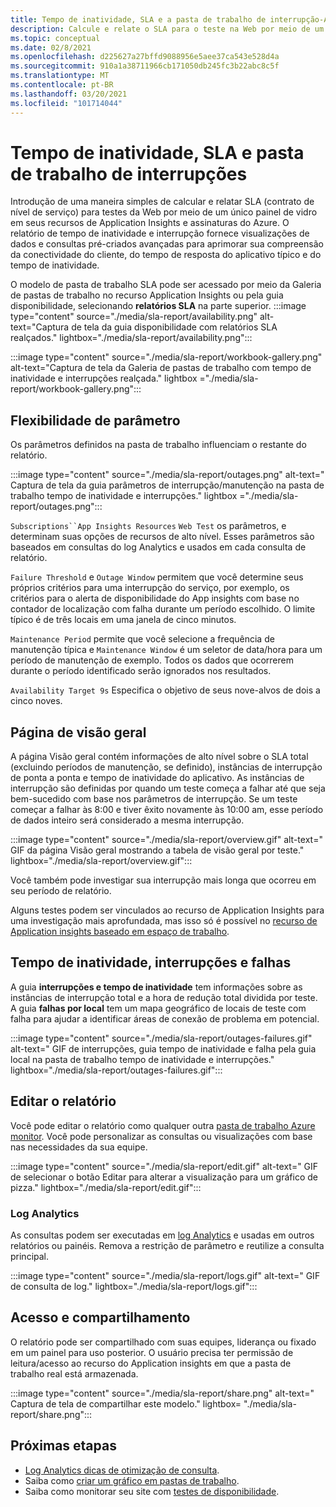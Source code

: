 ```yaml
---
title: Tempo de inatividade, SLA e a pasta de trabalho de interrupção-Application Insights
description: Calcule e relate o SLA para o teste na Web por meio de um único painel de vidro em seus recursos de Application Insights e assinaturas do Azure.
ms.topic: conceptual
ms.date: 02/8/2021
ms.openlocfilehash: d225627a27bffd9088956e5aee37ca543e528d4a
ms.sourcegitcommit: 910a1a38711966cb171050db245fc3b22abc8c5f
ms.translationtype: MT
ms.contentlocale: pt-BR
ms.lasthandoff: 03/20/2021
ms.locfileid: "101714044"
---
```

# <a name="downtime-sla-and-outages-workbook"></a>Tempo de inatividade, SLA e pasta de trabalho de interrupções

Introdução de uma maneira simples de calcular e relatar SLA (contrato de nível de serviço) para testes da Web por meio de um único painel de vidro em seus recursos de Application Insights e assinaturas do Azure. O relatório de tempo de inatividade e interrupção fornece visualizações de dados e consultas pré-criados avançadas para aprimorar sua compreensão da conectividade do cliente, do tempo de resposta do aplicativo típico e do tempo de inatividade.

O modelo de pasta de trabalho SLA pode ser acessado por meio da Galeria de pastas de trabalho no recurso Application Insights ou pela guia disponibilidade, selecionando **relatórios SLA** na parte superior.
:::image type="content" source="./media/sla-report/availability.png" alt-text="Captura de tela da guia disponibilidade com relatórios SLA realçados." lightbox="./media/sla-report/availability.png":::

:::image type="content" source="./media/sla-report/workbook-gallery.png" alt-text="Captura de tela da Galeria de pastas de trabalho com tempo de inatividade e interrupções realçada." lightbox ="./media/sla-report/workbook-gallery.png":::

## <a name="parameter-flexibility"></a>Flexibilidade de parâmetro

Os parâmetros definidos na pasta de trabalho influenciam o restante do relatório.

:::image type="content" source="./media/sla-report/outages.png" alt-text=" Captura de tela da guia parâmetros de interrupção/manutenção na pasta de trabalho tempo de inatividade e interrupções." lightbox ="./media/sla-report/outages.png":::

`Subscriptions``App Insights Resources` `Web Test` os parâmetros, e determinam suas opções de recursos de alto nível. Esses parâmetros são baseados em consultas do log Analytics e usados em cada consulta de relatório.

`Failure Threshold` e `Outage Window` permitem que você determine seus próprios critérios para uma interrupção do serviço, por exemplo, os critérios para o alerta de disponibilidade do App insights com base no contador de localização com falha durante um período escolhido. O limite típico é de três locais em uma janela de cinco minutos.

`Maintenance Period` permite que você selecione a frequência de manutenção típica e `Maintenance Window` é um seletor de data/hora para um período de manutenção de exemplo. Todos os dados que ocorrerem durante o período identificado serão ignorados nos resultados.

`Availability Target 9s` Especifica o objetivo de seus nove-alvos de dois a cinco noves.

## <a name="overview-page"></a>Página de visão geral

A página Visão geral contém informações de alto nível sobre o SLA total (excluindo períodos de manutenção, se definido), instâncias de interrupção de ponta a ponta e tempo de inatividade do aplicativo. As instâncias de interrupção são definidas por quando um teste começa a falhar até que seja bem-sucedido com base nos parâmetros de interrupção. Se um teste começar a falhar às 8:00 e tiver êxito novamente às 10:00 am, esse período de dados inteiro será considerado a mesma interrupção.

:::image type="content" source="./media/sla-report/overview.gif" alt-text=" GIF da página Visão geral mostrando a tabela de visão geral por teste." lightbox="./media/sla-report/overview.gif":::

Você também pode investigar sua interrupção mais longa que ocorreu em seu período de relatório.

Alguns testes podem ser vinculados ao recurso de Application Insights para uma investigação mais aprofundada, mas isso só é possível no [recurso de Application insights baseado em espaço de trabalho](create-workspace-resource.md).

## <a name="downtime-outages-and-failures"></a>Tempo de inatividade, interrupções e falhas

A guia **interrupções e tempo de inatividade** tem informações sobre as instâncias de interrupção total e a hora de redução total dividida por teste. A guia **falhas por local** tem um mapa geográfico de locais de teste com falha para ajudar a identificar áreas de conexão de problema em potencial.

:::image type="content" source="./media/sla-report/outages-failures.gif" alt-text=" GIF de interrupções, guia tempo de inatividade e falha pela guia local na pasta de trabalho tempo de inatividade e interrupções." lightbox="./media/sla-report/outages-failures.gif":::

## <a name="edit-the-report"></a>Editar o relatório

Você pode editar o relatório como qualquer outra [pasta de trabalho Azure monitor](../visualize/workbooks-overview.md). Você pode personalizar as consultas ou visualizações com base nas necessidades da sua equipe.

:::image type="content" source="./media/sla-report/edit.gif" alt-text=" GIF de selecionar o botão Editar para alterar a visualização para um gráfico de pizza." lightbox="./media/sla-report/edit.gif":::

### <a name="log-analytics"></a>Log Analytics

As consultas podem ser executadas em [log Analytics](../logs/log-analytics-overview.md) e usadas em outros relatórios ou painéis. Remova a restrição de parâmetro e reutilize a consulta principal.

:::image type="content" source="./media/sla-report/logs.gif" alt-text=" GIF de consulta de log." lightbox="./media/sla-report/logs.gif":::

## <a name="access-and-sharing"></a>Acesso e compartilhamento

O relatório pode ser compartilhado com suas equipes, liderança ou fixado em um painel para uso posterior. O usuário precisa ter permissão de leitura/acesso ao recurso do Application insights em que a pasta de trabalho real está armazenada.

:::image type="content" source="./media/sla-report/share.png" alt-text=" Captura de tela de compartilhar este modelo." lightbox= "./media/sla-report/share.png":::

## <a name="next-steps"></a>Próximas etapas

- [Log Analytics dicas de otimização de consulta](../logs/query-optimization.md).
- Saiba como [criar um gráfico em pastas de trabalho](../visualize/workbooks-chart-visualizations.md).
- Saiba como monitorar seu site com [testes de disponibilidade](monitor-web-app-availability.md).
